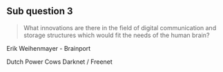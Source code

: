 ## Sub question 3
> What innovations are there in the field of digital communication and storage structures which would fit the needs of the human brain?

Erik Weihenmayer - Brainport

Dutch Power Cows
Darknet / Freenet